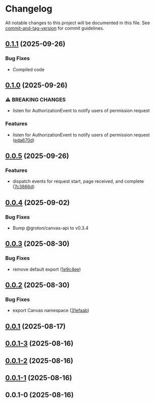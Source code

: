 # Changelog

All notable changes to this project will be documented in this file. See [commit-and-tag-version](https://github.com/absolute-version/commit-and-tag-version) for commit guidelines.

## [0.1.1](https://github.com/groton-school/canvas-cli/compare/client/web/0.1.0...client/web/0.1.1) (2025-09-26)

### Bug Fixes

- Compiled code

## [0.1.0](https://github.com/groton-school/canvas-cli/compare/client/web/0.0.5...client/web/0.1.0) (2025-09-26)

### ⚠ BREAKING CHANGES

- listen for AuthorizationEvent to notify users of permission request

### Features

- listen for AuthorizationEvent to notify users of permission request ([eda670d](https://github.com/groton-school/canvas-cli/commit/eda670d09c31df9d1c57ec0ae4d47c0057e31c56))

## [0.0.5](https://github.com/groton-school/canvas-cli/compare/client/web/0.0.4...client/web/0.0.5) (2025-09-26)

### Features

- dispatch events for request start, page received, and complete ([7c3866d](https://github.com/groton-school/canvas-cli/commit/7c3866d2b47cd6774c89b732f88f6a1aa9743a25))

## [0.0.4](https://github.com/groton-school/canvas-cli/compare/client/web/0.0.3...client/web/0.0.4) (2025-09-02)

### Bug Fixes

- Bump @groton/canvas-api to v0.3.4

## [0.0.3](https://github.com/groton-school/canvas-cli/compare/client/web/0.0.2...client/web/0.0.3) (2025-08-30)

### Bug Fixes

- remove default export ([1e9c4ee](https://github.com/groton-school/canvas-cli/commit/1e9c4ee0479b1c192591e5b6b8d523c69c630c35))

## [0.0.2](https://github.com/groton-school/canvas-cli/compare/client/web/0.0.1...client/web/0.0.2) (2025-08-30)

### Bug Fixes

- export Canvas namespace ([31efaab](https://github.com/groton-school/canvas-cli/commit/31efaabdab3156e2f0d7369ebdde4dd652e21c80))

## [0.0.1](https://github.com/groton-school/canvas-cli/compare/client/web/0.0.1-3...client/web/0.0.1) (2025-08-17)

## [0.0.1-3](https://github.com/groton-school/canvas-cli/compare/client/web/0.0.1-2...client/web/0.0.1-3) (2025-08-16)

## [0.0.1-2](https://github.com/groton-school/canvas-cli/compare/client/web/0.0.1-1...client/web/0.0.1-2) (2025-08-16)

## [0.0.1-1](https://github.com/groton-school/canvas-cli/compare/client/web/0.0.1-0...client/web/0.0.1-1) (2025-08-16)

## 0.0.1-0 (2025-08-16)

